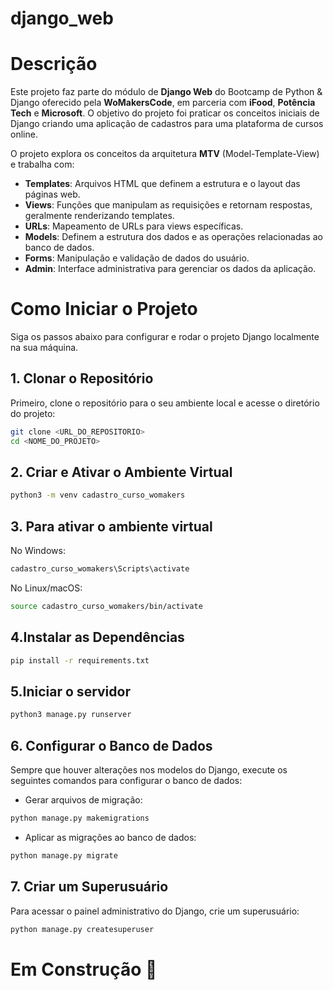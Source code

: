 # django_web

# Descrição


Este projeto faz parte do módulo de **Django Web** do Bootcamp de Python & Django oferecido pela **WoMakersCode**, em parceria com **iFood**, **Potência Tech** e **Microsoft**. O objetivo do projeto foi praticar os conceitos iniciais de Django criando uma aplicação de cadastros para uma plataforma de cursos online.

O projeto explora os conceitos da arquitetura **MTV** (Model-Template-View) e trabalha com:

- **Templates**: Arquivos HTML que definem a estrutura e o layout das páginas web.
- **Views**: Funções que manipulam as requisições e retornam respostas, geralmente renderizando templates.
- **URLs**: Mapeamento de URLs para views específicas.
- **Models**: Definem a estrutura dos dados e as operações relacionadas ao banco de dados.
- **Forms**: Manipulação e validação de dados do usuário.
- **Admin**: Interface administrativa para gerenciar os dados da aplicação.

# Como Iniciar o Projeto

Siga os passos abaixo para configurar e rodar o projeto Django localmente na sua máquina.

## 1. Clonar o Repositório

Primeiro, clone o repositório para o seu ambiente local e acesse o diretório do projeto:

```bash
git clone <URL_DO_REPOSITORIO>
cd <NOME_DO_PROJETO>

```

## 2. Criar e Ativar o Ambiente Virtual

```bash
python3 -m venv cadastro_curso_womakers

```

## 3. Para ativar o ambiente virtual

No Windows:

```bash
cadastro_curso_womakers\Scripts\activate

```

No Linux/macOS:

```bash
source cadastro_curso_womakers/bin/activate

```

## 4.Instalar as Dependências

```bash
pip install -r requirements.txt

```

## 5.Iniciar o servidor

```bash
python3 manage.py runserver

```

## 6. Configurar o Banco de Dados
Sempre que houver alterações nos modelos do Django, execute os seguintes comandos para configurar o banco de dados:

- Gerar arquivos de migração:

```bash
python manage.py makemigrations

```

- Aplicar as migrações ao banco de dados:

```bash
python manage.py migrate

```

## 7. Criar um Superusuário
Para acessar o painel administrativo do Django, crie um superusuário:

```bash
python manage.py createsuperuser

```



# Em Construção 🚧